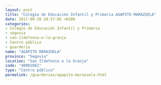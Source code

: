 ```yaml
---
layout: post
title: "Colegio de Educación Infantil y Primaria AGAPITO MARAZUELA"
date: 2017-09-20 20:57:05 +0200
categories:
- Colegio de Educación Infantil y Primaria
- segovia
- san-ildefonso-o-la-granja
- Centro público
- guarderia
name: "AGAPITO MARAZUELA"
province: "Segovia"
location: "San Ildefonso o la Granja"
code: "40002881"
type: "Centro público"
permalink: /guarderias/agapito-marazuela.html
---
```

